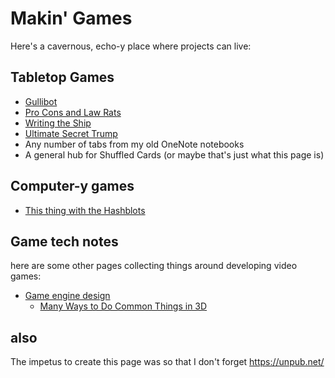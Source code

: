 # Makin' Games

Here's a cavernous, echo-y place where projects can live:

## Tabletop Games

- [Gullibot](6f1da333-f2b2-46d2-a163-84b99db838f4.md)
- [Pro Cons and Law Rats](c10f1c1c-e46a-4d84-8868-6ed4950beac9.md)
- [Writing the Ship](4a3472e4-873e-410a-98e8-5fe082da06f4.md)
- [Ultimate Secret Trump](be41a368-ece7-4e79-a3cf-dbfbb6fd4939.md)
- Any number of tabs from my old OneNote notebooks
- A general hub for Shuffled Cards (or maybe that's just what this page is)

## Computer-y games

- [This thing with the Hashblots](70c6cf0c-360c-4f59-959a-663ed81b4751.md)

## Game tech notes

here are some other pages collecting things around developing video games:

- [Game engine design](51ac772b-2ac7-4f9e-a836-0d6460b132d2.md)
  - [Many Ways to Do Common Things in 3D](5f910a50-494d-47a1-afce-0845d0d9c1a1.md)

## also

The impetus to create this page was so that I don't forget https://unpub.net/
